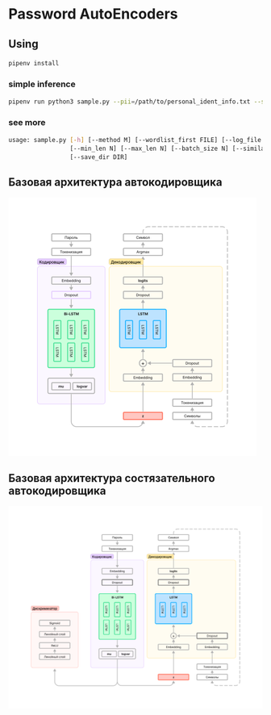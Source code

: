 # Password AutoEncoders


## Using

```bash
pipenv install
```
### simple inference
```bash
pipenv run python3 sample.py --pii=/path/to/personal_ident_info.txt --stdout
```

### see more
```bash
usage: sample.py [-h] [--method M] [--wordlist_first FILE] [--log_file FILE] [--load_model FILE] [--repo_id DIR] [--local]
                 [--min_len N] [--max_len N] [--batch_size N] [--similar_sample_n N] [--similar_std STD] [--pii FILE|DIR] [--stdout]
                 [--save_dir DIR]
```

## Базовая архитектура автокодировщика

<img src="img/ae.png" alt="ae" style="zoom:50%;" />





## Базовая архитектура состязательного автокодировщика

<img src="img/aae.png" alt="ae" style="zoom:50%;" />
